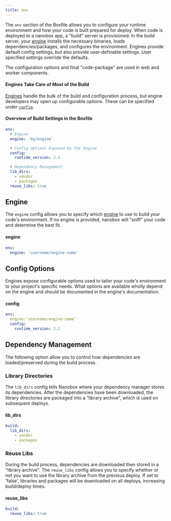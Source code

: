 ```yaml
---
title: env
---
```


The `env` section of the Boxfile allows you to configure your runtime environment and how your code is built prepared for deploy. When code is deployed to a nanobox app, a "build" server is provisioned. In the build server, your [engine](#engine) installs the necessary binaries, loads dependencies/packages, and configures the environment. Engines provide default config settings, but also provide user-definable settings. User specified settings override the defaults.

The configuration options and final "code-package" are used in web and worker components.

#### Engines Take Care of Most of the Build
[Engines](/getting-started/engines/) handle the bulk of the build and configuration process, but engine developers may open up configurable options. These can be specified under [`config`](#config-options).

#### Overview of Build Settings in the Boxfile
```yaml
env:
  # Engine
  engine: 'my/engine'

  # Config Options Exposed by the Engine
  config:
    runtime_version: 2.2

  # Dependency Management
  lib_dirs:
    - vendor
    - packages
  reuse_libs: true
```

## Engine
The `engine` config allows you to specify which [engine](/getting-started/engines/) to use to build your code's environment. If no engine is provided, nanobox will "sniff" your code and determine the best fit.

#### engine
```yaml
env:
  engine: 'username/engine-name'
```

## Config Options
Engines expose configurable options used to tailor your code's environment to your project's specific needs. What options are available wholly depend on the engine and should be documented in the engine's documentation.

#### config
```yaml
env:
  engine:'username/engine-name'
  config:
    runtime_version: 2.2
```

## Dependency Management
The following option allow you to control how dependencies are loaded/preserved during the build process.

### Library Directories
The `lib_dirs` config tells Nanobox where your dependency manager stores its dependencies. After the dependencies have been downloaded, the library directories are packaged into a “library archive”, which is used on subsequent deploys.

#### lib_dirs
```yaml
build:
  lib_dirs:
    - vendor
    - packages
```

### Reuse Libs
During the build process, dependencies are downloaded then stored in a "library archive". The `reuse_libs` config allows you to specify whether or not you want to use the library archive from the previous deploy. If set to 'false', libraries and packages will be downloaded on all deploys, increasing build/deploy times.

#### reuse_libs
```yaml
build:
  reuse_libs: true
```
